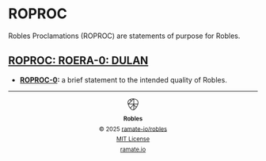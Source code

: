 # ROPROC

Robles Proclamations (ROPROC) are statements of purpose for Robles.

<!--START OAC INDEX: DO NOT REMOVE THIS LINE -->
## [ROPROC: ROERA-0: DULAN](roera-000-000-000-dulan/README.md)
- **[ROPROC-0](/roproc/roera-000-000-000-dulan/roproc-000-000-000/README.md):** a brief statement to the intended quality of Robles.

<!--ROBLES FOOTER: DO NOT REMOVE THIS LINE-->
---

<div align="center">
  <picture>
    <source srcset="/assets/robles-inverted-transparent.png" media="(prefers-color-scheme: dark)">
    <img height="24" src="/assets/robles-transparent.png" alt="Robles"/>
  </picture>
  <br/>
  <sub>
    <b>Robles</b>
    <br/>
    &copy; 2025 <a href="https://github.com/ramate-io/robles">ramate-io/robles</a>
    <br/>
    <a href="https://github.com/ramate-io/robles/blob/main/LICENSE">MIT License</a>
    <br/>
    <a href="https://www.ramate.io">ramate.io</a>
  </sub>
</div>

<!--END OAC INDEX: DO NOT REMOVE THIS LINE -->
